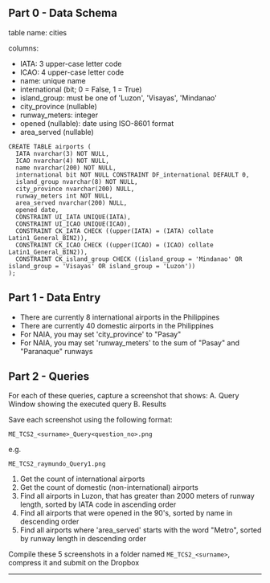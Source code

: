 ## Part 0 - Data Schema

table name: cities

columns:
  - IATA: 3 upper-case letter code
  - ICAO: 4 upper-case letter code
  - name: unique name
  - international (bit; 0 = False, 1 = True)
  - island_group: must be one of 'Luzon', 'Visayas', 'Mindanao'  
  - city_province (nullable)
  - runway_meters: integer  
  - opened (nullable): date using ISO-8601 format
  - area_served (nullable)

```
CREATE TABLE airports (
  IATA nvarchar(3) NOT NULL,
  ICAO nvarchar(4) NOT NULL,
  name nvarchar(200) NOT NULL,
  international bit NOT NULL CONSTRAINT DF_international DEFAULT 0,
  island_group nvarchar(8) NOT NULL,  
  city_province nvarchar(200) NULL,  
  runway_meters int NOT NULL,
  area_served nvarchar(200) NULL,
  opened date,
  CONSTRAINT UI_IATA UNIQUE(IATA),
  CONSTRAINT UI_ICAO UNIQUE(ICAO),
  CONSTRAINT CK_IATA CHECK ((upper(IATA) = (IATA) collate Latin1_General_BIN2)),
  CONSTRAINT CK_ICAO CHECK ((upper(ICAO) = (ICAO) collate Latin1_General_BIN2)),
  CONSTRAINT CK_island_group CHECK ((island_group = 'Mindanao' OR island_group = 'Visayas' OR island_group = 'Luzon'))
);
```


## Part 1 - Data Entry

- There are currently 8 international airports in the Philippines
- There are currently 40 domestic airports in the Philippines
- For NAIA, you may set 'city_province' to "Pasay"
- For NAIA, you may set 'runway_meters' to the sum of "Pasay" and "Paranaque" runways


## Part 2 - Queries

For each of these queries, capture a screenshot that shows:
A. Query Window showing the executed query
B. Results 

Save each screenshot using the following format:

`ME_TCS2_<surname>_Query<question_no>.png`

e.g.

`ME_TCS2_raymundo_Query1.png`

1. Get the count of international airports
2. Get the count of domestic (non-international) airports
3. Find all airports in Luzon, that has greater than 2000 meters of runway length, sorted by IATA code in ascending order
4. Find all airports that were opened in the 90's, sorted by name in descending order
5. Find all airports where 'area_served' starts with the word "Metro", sorted by runway length in descending order
 
 Compile these 5 screenshots in a folder named `ME_TCS2_<surname>`, compress it and submit on the Dropbox

 ---
